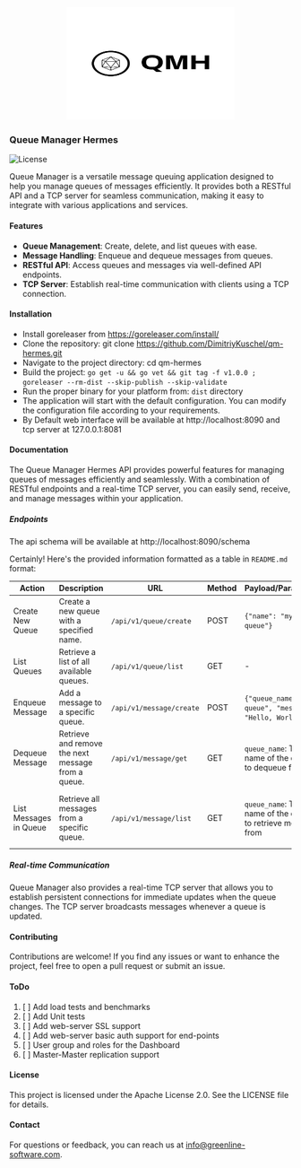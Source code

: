 
<center><img src="https://raw.githubusercontent.com/DimitriyKuschel/qm-hermes/master/public/img/logo-black.svg" alt="Alt Text" width="300" height="200"></center>

### Queue Manager Hermes
![License](https://img.shields.io/badge/license-Apache%202.0-blue.svg)

Queue Manager is a versatile message queuing application designed to help you manage queues of messages efficiently. It provides both a RESTful API and a TCP server for seamless communication, making it easy to integrate with various applications and services.

#### Features

* **Queue Management**: Create, delete, and list queues with ease.
* **Message Handling**: Enqueue and dequeue messages from queues.
* **RESTful API**: Access queues and messages via well-defined API endpoints.
* **TCP Server**: Establish real-time communication with clients using a TCP connection.

#### Installation
* Install goreleaser from https://goreleaser.com/install/
* Clone the repository: git clone https://github.com/DimitriyKuschel/qm-hermes.git
* Navigate to the project directory: cd qm-hermes
* Build the project: `go get -u && go vet && git tag -f v1.0.0 ; goreleaser --rm-dist --skip-publish --skip-validate`
* Run the proper binary for your platform from: `dist` directory 
* The application will start with the default configuration. You can modify the configuration file according to your requirements.
* By Default web interface will be available at http://localhost:8090 and tcp server at 127.0.0.1:8081

#### Documentation

The Queue Manager Hermes API provides powerful features for managing queues of messages efficiently and seamlessly. With a combination of RESTful endpoints and a real-time TCP server, you can easily send, receive, and manage messages within your application.

##### Endpoints
The api schema will be available at http://localhost:8090/schema

Certainly! Here's the provided information formatted as a table in `README.md` format:

| Action                 | Description                                      | URL            | Method | Payload/Parameters                                         | Response                         |
|------------------------|--------------------------------------------------|----------------|--------|------------------------------------------------------------|----------------------------------|
| Create New Queue       | Create a new queue with a specified name.       | `/api/v1/queue/create`   | POST   | `{"name": "my-queue"}`                                     | Status 201 Created               |
| List Queues            | Retrieve a list of all available queues.        | `/api/v1/queue/list`  | GET    | -                                                          | `["queue1", "queue2", "queue3"]` |
| Enqueue Message        | Add a message to a specific queue.              | `/api/v1/message/create` | POST   | `{"queue_name": "my-queue", "message": "Hello, World!"}` | Status 201 Created               |
| Dequeue Message        | Retrieve and remove the next message from a queue.| `/api/v1/message/get` | GET    | `queue_name`: The name of the queue to dequeue from       | `"Hello, World!"`                |
| List Messages in Queue| Retrieve all messages from a specific queue.    | `/api/v1/message/list` | GET    | `queue_name`: The name of the queue to retrieve messages from| `["Message 1", "Message 2", "Message 3"]` | 


##### Real-time Communication

Queue Manager also provides a real-time TCP server that allows you to establish persistent connections for immediate updates when the queue changes. The TCP server broadcasts messages whenever a queue is updated.

#### Contributing

Contributions are welcome! If you find any issues or want to enhance the project, feel free to open a pull request or submit an issue.

#### ToDo
1. [ ] Add load tests and benchmarks
2. [ ] Add Unit tests
3. [ ] Add web-server SSL support
4. [ ] Add web-server basic auth support for end-points
5. [ ] User group and roles for the Dashboard
6. [ ] Master-Master replication support


#### License

This project is licensed under the Apache License 2.0. See the LICENSE file for details.

#### Contact

For questions or feedback, you can reach us at info@greenline-software.com.